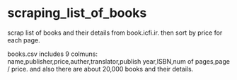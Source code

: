 # scraping_list_of_books
scrap list of books and their details from book.icfi.ir. then sort by price for each page.

books.csv includes 9 colmuns: name,publisher,price,auther,translator,publish year,ISBN,num of pages,page / price.
and also there are about 20,000 books and their details.
